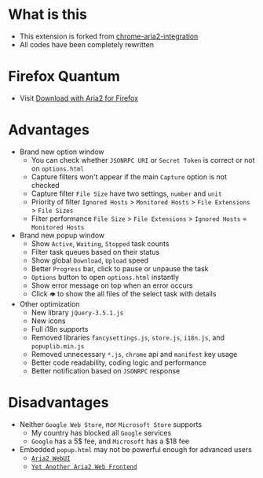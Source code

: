 # What is this

- This extension is forked from [chrome-aria2-integration](https://github.com/robbielj/chrome-aria2-integration)
- All codes have been completely rewritten

# Firefox Quantum

- Visit [Download with Aria2 for Firefox](https://github.com/jc3213/download_with_aria2-firefox/)

# Advantages

- Brand new option window
  - You can check whether `JSONRPC URI` or `Secret Token` is correct or not on `options.html`
  - Capture filters won't appear if the main `Capture` option is not checked
  - Capture filter `File Size` have two settings, `number` and `unit`
  - Priority of filter `Ignored Hosts` > `Monitored Hosts` > `File Extensions` > `File Sizes`
  - Filter performance `File Size` > `File Extensions` > `Ignored Hosts` = `Monitored Hosts`
- Brand new popup window
  - Show `Active`, `Waiting`, `Stopped` task counts
  - Filter task queues based on their status
  - Show global `Download`, `Upload` speed
  - Better `Progress` bar, click to pause or unpause the task
  - `Options` button to open `options.html` instantly
  - Show error message on top when an error occurs
  - Click `👁️` to show the all files of the select task with details
- Other optimization
  - New library `jQuery-3.5.1.js`
  - New icons
  - Full i18n supports
  - Removed libraries `fancysettings.js`, `store.js`, `i18n.js`, and `popuplib.min.js`
  - Removed unnecessary `*.js`, `chrome` api and `manifest` key usage
  - Better code readability, coding logic and performance
  - Better notification based on `JSONRPC` response

# Disadvantages

- Neither `Google Web Store`, nor `Microsoft Store` supports
  - My country has blocked all `Google` services
  - `Google` has a 5$ fee, and `Microsoft` has a $18 fee
- Embedded `popup.html` may not be powerful enough for advanced users
  - [`Aria2 WebUI`](https://ziahamza.github.io/webui-aria2/)
  - [`Yet Another Aria2 Web Frontend`](http://binux.github.io/yaaw/demo/)
